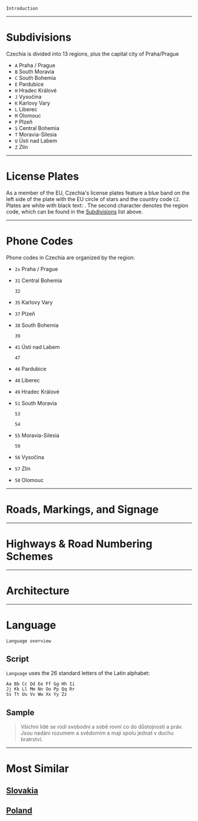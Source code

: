 `Introduction`

---

# Subdivisions

Czechia is divided into 13 regions, plus the capital city of Praha/Prague

- `A` Praha / Prague
- `B` South Moravia
- `C` South Bohemia
- `E` Pardubice
- `H` Hradec Králové
- `J` Vysočina
- `K` Karlovy Vary
- `L` Liberec
- `M` Olomouc
- `P` Plzeň
- `S` Central Bohemia
- `T` Moravia-Silesia
- `U` Ústi nad Labem
- `Z` Zlín

<CountryMap code="CZE" scale="6000" />

---

# License Plates

As a member of the EU, Czechia's license plates feature a blue band on the left side of the plate with the EU circle of stars and the country code `CZ`. Plates are white with black text: <LicensePlate style="eu" code="CZ" format="1AB 3456"/>. The second character denotes the region code, which can be found in the [Subdivisions](#subdivisions) list above.

---

# Phone Codes

Phone codes in Czechia are organized by the region:

- `2x` Praha / Prague
- `31` Central Bohemia

  `32`

- `35` Karlovy Vary
- `37` Plzeň
- `38` South Bohemia

  `39`

- `41` Ústi nad Labem

  `47`

- `46` Pardubice
- `48` Liberec
- `49` Hradec Králové
- `51` South Moravia

  `53`

  `54`

- `55` Moravia-Silesia

  `59`

- `56` Vysočina
- `57` Zlín
- `58` Olomouc

---

# Roads, Markings, and Signage

---

# Highways & Road Numbering Schemes

---

# Architecture

---

# Language

`Language overview`

## Script

`Language` uses the 26 standard letters of the Latin alphabet:

```
Aa Bb Cc Dd Ee Ff Gg Hh Ii
Jj Kk Ll Mm Nn Oo Pp Qq Rr
Ss Tt Uu Vv Ww Xx Yy Zz
```

## Sample

> Všichni lidé se rodí svobodní a sobě rovní co do důstojnosti a práv. Jsou nadáni rozumem a svědomím a mají spolu jednat v duchu bratrství.

---

# Most Similar

## [Slovakia](/countries/SVK)

## [Poland](/countries/POL)
